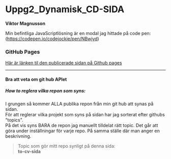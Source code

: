 # Uppg2_Dynamisk_CD-SIDA
**Viktor Magnusson**

Min befintliga JavaScriptlösning är en modal jag hittade på code pen: (https://codepen.io/codejockie/pen/NBwjyd)

### GitHub Pages
[Här är länken til den publicerade sidan på Github pages](https://viktorkuddis.github.io/Uppg2_Dynamisk_CV-SIDA/)

---

#### Bra att veta om git hub APIet
##### How to reglera vilka repon som syns:
I grungen så kommer ALLA publika repon från min git hub att synas på sidan.  
För att reglerar vilka projekt som syns på sidan har jag sorterat efter githubs "topics".  
På det vis syns BARA de repon jag manuellt tilldelat rätt topic. Det går att göra under inställningar för varje repo. På samma ställe där man anger en beskrivning.
> Topic som gör mitt repo synligt på denna sida:  
> **to-cv-sida**

